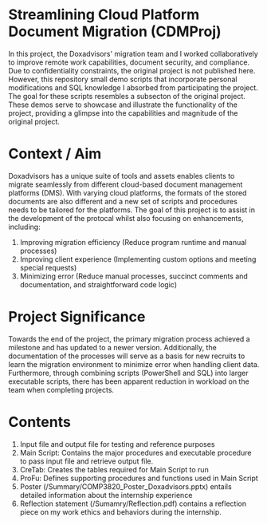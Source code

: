 # Streamlining Cloud Platform Document Migration (CDMProj)

In this project, the Doxadvisors' migration team and I worked collaboratively to improve remote work capabilities, document security, and compliance. Due to confidentiality constraints, the original project is not published here. However, this repository small demo scripts that incorporate personal modifications and SQL knowledge I absorbed from participating the project. The goal for these scripts resembles a subsecton of the original project. These demos serve to showcase and illustrate the functionality of the project, providing a glimpse into the capabilities and magnitude of the original project.



Context / Aim
========================================
Doxadvisors has a unique suite of tools and assets enables clients to migrate seamlessly from different cloud-based document management platforms (DMS). With varying cloud platforms, the formats of the stored documents are also different and a new set of scripts and procedures needs to be tailored for the platforms. The goal of this project is to assist in the development of the protocal whilst also focusing on enhancements, including:
1. Improving migration efficiency (Reduce program runtime and manual processes)
2. Improving client experience (Implementing custom options and meeting special requests)
3. Minimizing error (Reduce manual processes, succinct comments and documentation, and straightforward code logic)

Project Significance
========================================
Towards the end of the project, the primary migration process achieved a milestone and has updated to a newer version.
Additionally, the documentation of the processes will serve as a basis for new recruits to learn the migration environment to minimize error when handling client data. 
Furthermore, through combining scripts (PowerShell and SQL) into larger executable scripts, there has been apparent reduction in workload on the team when completing projects.

Contents
========================================
1. Input file and output file for testing and reference purposes
2. Main Script: Contains the major procedures and executable procedure to pass input file and retrieve output file.
3. CreTab: Creates the tables required for Main Script to run
4. ProFu: Defines supporting procedures and functions used in Main Script
5. Poster (/Summary/COMP3820_Poster_Doxadvisors.pptx) entails detailed information about the internship experience
6. Reflection statement (/Sumamry/Reflection.pdf) contains a reflection piece on my work ethics and behaviors during the internship.
